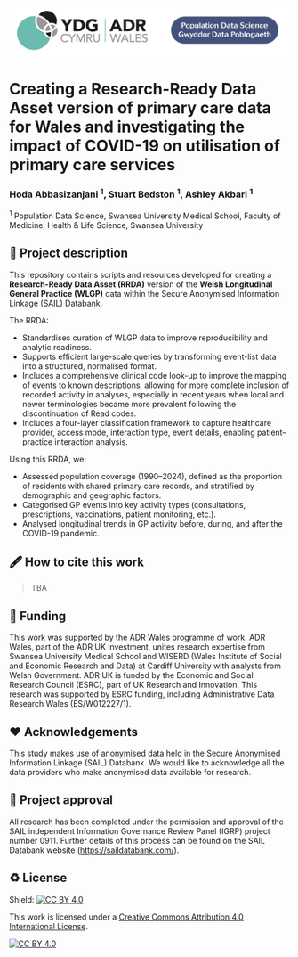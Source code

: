 
<p float="center">
  <img src="Logo/ADRW_PDS.png" width="700" />
</p>



# Creating a Research-Ready Data Asset version of primary care data for Wales and investigating the impact of COVID-19 on utilisation of primary care services
### Hoda Abbasizanjani <sup>1</sup>, Stuart Bedston <sup>1</sup>, Ashley Akbari <sup>1</sup>

<sup>1</sup> Population Data Science, Swansea University Medical School, Faculty of Medicine, Health & Life Science, Swansea University <br>


## 📝 Project description

This repository contains scripts and resources developed for creating a **Research-Ready Data Asset (RRDA)** version of the **Welsh Longitudinal General Practice (WLGP)** data within the Secure Anonymised Information Linkage (SAIL) Databank.

The RRDA:
- Standardises curation of WLGP data to improve reproducibility and analytic readiness.
- Supports efficient large-scale queries by transforming event-list data into a structured, normalised format.
- Includes a comprehensive clinical code look-up to improve the mapping of events to known descriptions, allowing for more complete inclusion of recorded activity in analyses, especially in recent years when local and newer terminologies became more prevalent following the discontinuation of Read codes.
- Includes a four-layer classification framework to capture healthcare provider, access mode, interaction type, event details,  enabling patient–practice interaction analysis.

Using this RRDA, we:
- Assessed population coverage (1990–2024), defined as the proportion of residents with shared primary care records, and stratified by demographic and geographic factors.
- Categorised GP events into key activity types (consultations, prescriptions, vaccinations, patient monitoring, etc.).
- Analysed longitudinal trends in GP activity before, during, and after the COVID-19 pandemic.



## 🖋 How to cite this work

> TBA


## 📃 Funding

This work was supported by the ADR Wales programme of work. ADR Wales, part of the ADR UK investment, unites research expertise from Swansea University Medical School and WISERD (Wales Institute of Social and Economic Research and Data) at Cardiff University with analysts from Welsh Government. ADR UK is funded by the Economic and Social Research Council (ESRC), part of UK Research and Innovation. This research was supported by ESRC funding, including Administrative Data Research Wales (ES/W012227/1).

## ❤ Acknowledgements

This study makes use of anonymised data held in the Secure Anonymised Information Linkage (SAIL) Databank. We would like to acknowledge all the data providers who make anonymised data available for research.

## 🤝 Project approval

All research has been completed under the permission and approval of the SAIL independent Information Governance Review Panel (IGRP) project number 0911. Further details of this process can be found on the SAIL Databank website (https://saildatabank.com/).


## ♻️ License

Shield: [![CC BY 4.0][cc-by-shield]][cc-by]

This work is licensed under a
[Creative Commons Attribution 4.0 International License][cc-by].

[![CC BY 4.0][cc-by-image]][cc-by]

[cc-by]: http://creativecommons.org/licenses/by/4.0/
[cc-by-image]: https://i.creativecommons.org/l/by/4.0/88x31.png
[cc-by-shield]: https://img.shields.io/badge/License-CC%20BY%204.0-lightgrey.svg

